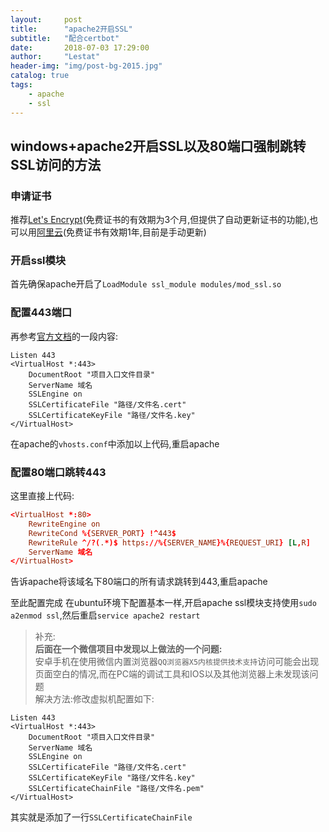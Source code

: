 ```yaml
---
layout:     post
title:      "apache2开启SSL"
subtitle:   "配合certbot"
date:       2018-07-03 17:29:00
author:     "Lestat"
header-img: "img/post-bg-2015.jpg"
catalog: true
tags:
    - apache
    - ssl
---
```


## windows+apache2开启SSL以及80端口强制跳转SSL访问的方法

### 申请证书
推荐[Let's Encrypt](https://letsencrypt.org/)(免费证书的有效期为3个月,但提供了自动更新证书的功能),也可以用[阿里云](https://www.aliyun.com/)(免费证书有效期1年,目前是手动更新)

### 开启ssl模块
首先确保apache开启了`LoadModule ssl_module modules/mod_ssl.so`

### 配置443端口
再参考[官方文档](https://httpd.apache.org/docs/2.4/ssl/ssl_howto.html)的一段内容:

```
Listen 443
<VirtualHost *:443>
    DocumentRoot "项目入口文件目录"
    ServerName 域名
    SSLEngine on
    SSLCertificateFile "路径/文件名.cert"
    SSLCertificateKeyFile "路径/文件名.key"
</VirtualHost>
```

在apache的`vhosts.conf`中添加以上代码,重启apache

### 配置80端口跳转443
这里直接上代码:

```conf
<VirtualHost *:80>
    RewriteEngine on
    RewriteCond %{SERVER_PORT} !^443$
    RewriteRule ^/?(.*)$ https://%{SERVER_NAME}%{REQUEST_URI} [L,R]
    ServerName 域名
</VirtualHost>
```

告诉apache将该域名下80端口的所有请求跳转到443,重启apache

至此配置完成
在ubuntu环境下配置基本一样,开启apache ssl模块支持使用`sudo a2enmod ssl`,然后重启`service apache2 restart`

> 补充:  
**后面在一个微信项目中发现以上做法的一个问题:**  
安卓手机在使用微信内置浏览器`QQ浏览器X5内核提供技术支持`访问可能会出现页面空白的情况,而在PC端的调试工具和IOS以及其他浏览器上未发现该问题  
解决方法:修改虚拟机配置如下:  

```
Listen 443
<VirtualHost *:443>
    DocumentRoot "项目入口文件目录"
    ServerName 域名
    SSLEngine on
    SSLCertificateFile "路径/文件名.cert"
    SSLCertificateKeyFile "路径/文件名.key"
    SSLCertificateChainFile "路径/文件名.pem"
</VirtualHost>
```  


其实就是添加了一行`SSLCertificateChainFile`
